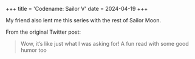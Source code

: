 +++
title = 'Codename: Sailor V'
date = 2024-04-19
+++

My friend also lent me this series with the rest of Sailor Moon.

<!--more-->

From the original Twitter post:

> Wow, it’s like just what I was asking for! A fun read with some good humor too